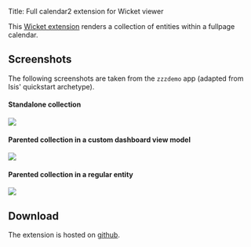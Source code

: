Title: Full calendar2 extension for Wicket viewer

This [Wicket extension](https://github.com/danhaywood/isis-wicket-fullcalendar2) renders a collection of entities within a fullpage calendar. 

## Screenshots

The following screenshots are taken from the `zzzdemo` app (adapted from Isis' quickstart archetype).

#### Standalone collection

![](https://raw.github.com/danhaywood/isis-wicket-fullcalendar2/master/images/standalone-collection.png)

#### Parented collection in a custom dashboard view model

![](https://raw2.github.com/danhaywood/isis-wicket-fullcalendar2/master/images/dashboard.png)

#### Parented collection in a regular entity

![](https://raw.github.com/danhaywood/isis-wicket-fullcalendar2/master/images/parented-collection.png)
  
  
## Download

The extension is hosted on [github](https://github.com/danhaywood/isis-wicket-fullcalendar2).
